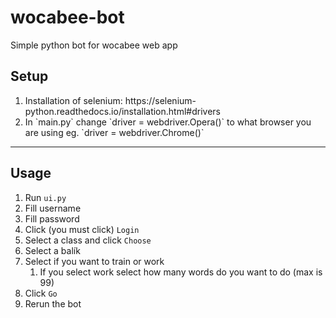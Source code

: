 # wocabee-bot
Simple python bot for wocabee web app

<h2>Setup</h2>
<ol>
  <li>Installation of selenium: https://selenium-python.readthedocs.io/installation.html#drivers</li>
  <li>In `main.py` change `driver = webdriver.Opera()` to what browser you are using eg. `driver = webdriver.Chrome()`</li>
</ol>

<hr>

## Usage
1. Run `ui.py`
1. Fill username
1. Fill password
1. Click (you must click) `Login`
1. Select a class and click `Choose`
1. Select a balík
1. Select if you want to train or work
   1. If you select work select how many words do you want to do (max is 99)
1. Click `Go`
1. Rerun the bot

